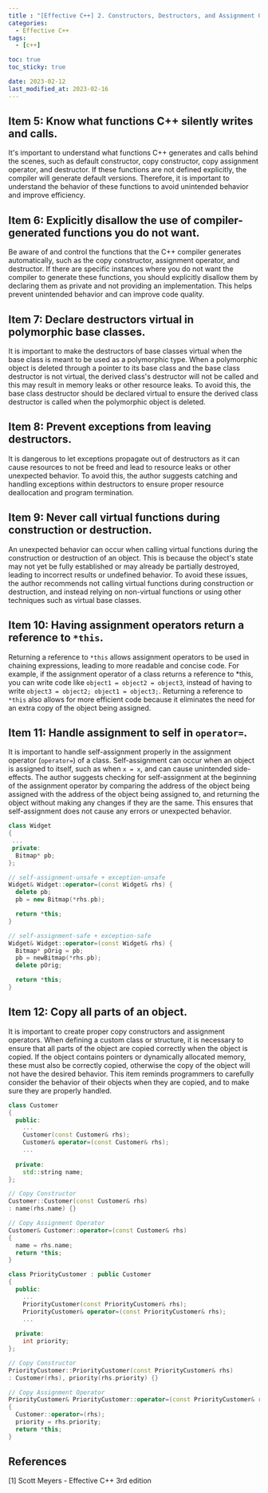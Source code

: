 ```yaml
---
title : "[Effective C++] 2. Constructors, Destructors, and Assignment Operators"
categories:
  - Effective C++
tags:
  - [c++]

toc: true
toc_sticky: true

date: 2023-02-12
last_modified_at: 2023-02-16
---
```


## Item 5: Know what functions C++ silently writes and calls.

It's important to understand what functions C++ generates and calls behind the scenes, such as default constructor, copy constructor, copy assignment operator, and destructor. If these functions are not defined explicitly, the compiler will generate default versions. Therefore, it is important to understand the behavior of these functions to avoid unintended behavior and improve efficiency.

## Item 6: Explicitly disallow the use of compiler-generated functions you do not want.

Be aware of and control the functions that the C++ compiler generates automatically, such as the copy constructor, assignment operator, and destructor. If there are specific instances where you do not want the compiler to generate these functions, you should explicitly disallow them by declaring them as private and not providing an implementation. This helps prevent unintended behavior and can improve code quality.

## Item 7: Declare destructors virtual in polymorphic base classes.

It is important to make the destructors of base classes virtual when the base class is meant to be used as a polymorphic type. When a polymorphic object is deleted through a pointer to its base class and the base class destructor is not virtual, the derived class's destructor will not be called and this may result in memory leaks or other resource leaks. To avoid this, the base class destructor should be declared virtual to ensure the derived class destructor is called when the polymorphic object is deleted.

## Item 8: Prevent exceptions from leaving destructors.

It is dangerous to let exceptions propagate out of destructors as it can cause resources to not be freed and lead to resource leaks or other unexpected behavior. To avoid this, the author suggests catching and handling exceptions within destructors to ensure proper resource deallocation and program termination.

## Item 9: Never call virtual functions during construction or destruction.

An unexpected behavior can occur when calling virtual functions during the construction or destruction of an object. This is because the object's state may not yet be fully established or may already be partially destroyed, leading to incorrect results or undefined behavior. To avoid these issues, the author recommends not calling virtual functions during construction or destruction, and instead relying on non-virtual functions or using other techniques such as virtual base classes.

## Item 10: Having assignment operators return a reference to `*this`.

Returning a reference to `*this` allows assignment operators to be used in chaining expressions, leading to more readable and concise code. For example, if the assignment operator of a class returns a reference to *this, you can write code like `object1 = object2 = object3`, instead of having to write `object3 = object2; object1 = object3;`. Returning a reference to `*this` also allows for more efficient code because it eliminates the need for an extra copy of the object being assigned.

## Item 11: Handle assignment to self in `operator=`.

It is important to handle self-assignment properly in the assignment operator (`operator=`) of a class. Self-assignment can occur when an object is assigned to itself, such as when `x = x`, and can cause unintended side-effects. The author suggests checking for self-assignment at the beginning of the assignment operator by comparing the address of the object being assigned with the address of the object being assigned to, and returning the object without making any changes if they are the same. This ensures that self-assignment does not cause any errors or unexpected behavior.

```c++
class Widget
{
 ...
 private:
  Bitmap* pb;
};

// self-assignment-unsafe + exception-unsafe
Widget& Widget::operator=(const Widget& rhs) {
  delete pb;
  pb = new Bitmap(*rhs.pb);

  return *this;
}

// self-assignment-safe + exception-safe
Widget& Widget::operator=(const Widget& rhs) {
  Bitmap* pOrig = pb;
  pb = newBitmap(*rhs.pb);
  delete pOrig;

  return *this;
}
```

## Item 12: Copy all parts of an object.

It is important to create proper copy constructors and assignment operators. When defining a custom class or structure, it is necessary to ensure that all parts of the object are copied correctly when the object is copied. If the object contains pointers or dynamically allocated memory, these must also be correctly copied, otherwise the copy of the object will not have the desired behavior. This item reminds programmers to carefully consider the behavior of their objects when they are copied, and to make sure they are properly handled.

```c++
class Customer
{
  public:
    ...
    Customer(const Customer& rhs);
    Customer& operator=(const Customer& rhs);
    ...
    
  private:
    std::string name;
};

// Copy Constructor
Customer::Customer(const Customer& rhs)
: name(rhs.name) {}

// Copy Assignment Operator
Customer& Customer::operator=(const Customer& rhs)
{
  name = rhs.name;
  return *this;
}

class PriorityCustomer : public Customer
{
  public:
    ...
    PriorityCustomer(const PriorityCustomer& rhs);
    PriorityCustomer& operator=(const PriorityCustomer& rhs);
    ...
    
  private:
    int priority;
};

// Copy Constructor
PriorityCustomer::PriorityCustomer(const PriorityCustomer& rhs)
: Customer(rhs), priority(rhs.priority) {}

// Copy Assignment Operator
PriorityCustomer& PriorityCustomer::operator=(const PriorityCustomer& rhs)
{
  Customer::operator=(rhs);
  priority = rhs.priority;
  return *this;
}
```

## References

[1] Scott Meyers - Effective C++ 3rd edition
